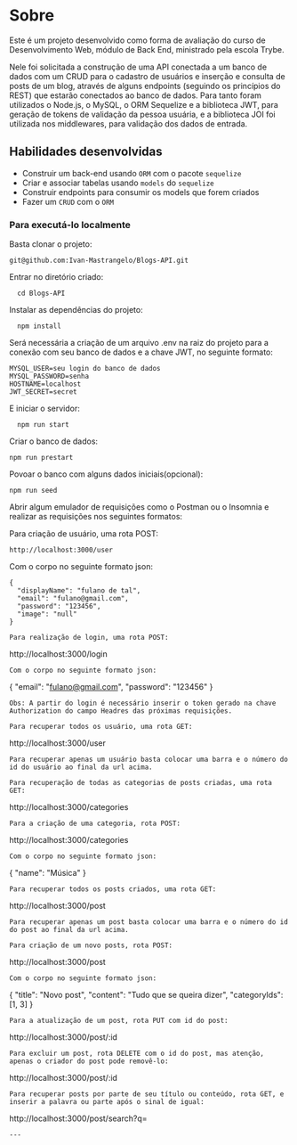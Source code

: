 # Sobre

Este é um projeto desenvolvido como forma de avaliação do curso de Desenvolvimento Web, módulo de Back End, ministrado pela escola Trybe.

Nele foi solicitada a construção de uma API conectada a um banco de dados com um CRUD para o cadastro de usuários e inserção e consulta de posts de um blog, através de alguns endpoints (seguindo os princípios do REST) que estarão conectados ao banco de dados. Para tanto foram utilizados o Node.js, o MySQL, o ORM Sequelize e a biblioteca JWT, para geração de tokens de validação da pessoa usuária, e a biblioteca JOI foi utilizada nos middlewares, para validação dos dados de entrada.

## Habilidades desenvolvidas 

 - Construir um back-end usando `ORM` com o pacote `sequelize`
 - Criar e associar tabelas usando `models` do `sequelize`
 - Construir endpoints para consumir os models que forem criados 
 - Fazer um `CRUD` com o `ORM`

### Para executá-lo localmente

Basta clonar o projeto:
```
git@github.com:Ivan-Mastrangelo/Blogs-API.git
```
Entrar no diretório criado:
```
  cd Blogs-API
  ```
Instalar as dependências do projeto:
```
  npm install
  ```
Será necessária a criação de um arquivo .env na raiz do projeto para a conexão com seu banco de dados e a chave JWT, no seguinte formato:
```
MYSQL_USER=seu login do banco de dados
MYSQL_PASSWORD=senha
HOSTNAME=localhost
JWT_SECRET=secret
```
E iniciar o servidor:
```
  npm run start
  ```
Criar o banco de dados:
```
npm run prestart
```
Povoar o banco com alguns dados iniciais(opcional):
```
npm run seed
```
Abrir algum emulador de requisições como o Postman ou o Insomnia e realizar as requisições nos seguintes formatos:

Para criação de usuário, uma rota POST:
```
http://localhost:3000/user
```
Com o corpo no seguinte formato json:
```
{
  "displayName": "fulano de tal",
  "email": "fulano@gmail.com",
  "password": "123456",
  "image": "null"
}

Para realização de login, uma rota POST:
```
http://localhost:3000/login
```
Com o corpo no seguinte formato json:
```
{
  "email": "fulano@gmail.com",
  "password": "123456"
}
```
Obs: A partir do login é necessário inserir o token gerado na chave Authorization do campo Headres das próximas requisições.

Para recuperar todos os usuário, uma rota GET:

```
http://localhost:3000/user
```
Para recuperar apenas um usuário basta colocar uma barra e o número do id do usuário ao final da url acima.

Para recuperação de todas as categorias de posts criadas, uma rota GET:
```
http://localhost:3000/categories
```
Para a criação de uma categoria, rota POST:
```
http://localhost:3000/categories
```
Com o corpo no seguinte formato json:
```
{
  "name": "Música" 
}
```
Para recuperar todos os posts criados, uma rota GET:
```
http://localhost:3000/post
```
Para recuperar apenas um post basta colocar uma barra e o número do id do post ao final da url acima.

Para criação de um novo posts, rota POST:
```
http://localhost:3000/post
```
Com o corpo no seguinte formato json:
```
{
  "title": "Novo post",
  "content": "Tudo que se queira dizer",
  "categoryIds": [1, 3]
}
```
Para a atualização de um post, rota PUT com id do post:
```
http://localhost:3000/post/:id
```
Para excluir um post, rota DELETE com o id do post, mas atenção, apenas o criador do post pode removê-lo:
```
http://localhost:3000/post/:id
```
Para recuperar posts por parte de seu título ou conteúdo, rota GET, e inserir a palavra ou parte após o sinal de igual:
```
http://localhost:3000/post/search?q=
```
---
